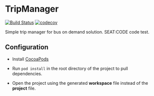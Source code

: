 # TripManager

[![Build Status](https://app.bitrise.io/app/e5939ba07adf5d8f/status.svg?token=YWacZOjCTo7vmAcchraCnQ&branch=develop)](https://app.bitrise.io/app/e5939ba07adf5d8f)
[![codecov](https://codecov.io/gh/diazwho/TripManager/branch/develop/graph/badge.svg?token=yoBEYgxrZZ)](https://codecov.io/gh/diazwho/TripManager)

Simple trip manager for bus on demand solution. SEAT:CODE code test.

## Configuration

* Install [CocoaPods](https://cocoapods.org/)

* Run `pod install` in the root directory of the project to pull dependencies.

* Open the project using the generated **workspace** file instead of the **project** file.
